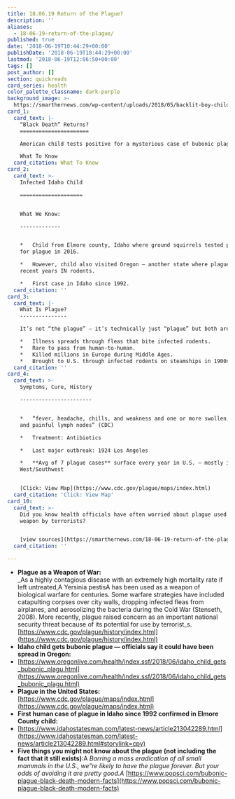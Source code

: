 ```yaml
---
title: 18.06.19 Return of the Plague?
description: ''
aliases:
  - 18-06-19-return-of-the-plague/
published: true
date: '2018-06-19T10:44:29+00:00'
publishDate: '2018-06-19T10:44:29+00:00'
lastmod: '2018-06-19T12:06:50+00:00'
tags: []
post_author: []
section: quickreads
card_series: health
color_palette_classname: dark-purple
background_image: >-
  https://smarthernews.com/wp-content/uploads/2018/05/backlit-boy-child-822419.jpg
card_1:
  card_text: |-
    “Black Death” Returns?
    ======================

    American child tests positive for a mysterious case of bubonic plague.

    What To Know
  card_citation: What To Know
card_2:
  card_text: >-
    Infected Idaho Child

    ====================


    What We Know:

    -------------


    *   Child from Elmore county, Idaho where ground squirrels tested positive
    for plague in 2016.

    *   However, child also visited Oregon – another state where plague found in
    recent years IN rodents.

    *   First case in Idaho since 1992.
  card_citation: ''
card_3:
  card_text: |-
    What Is Plague?
    ---------------

    It’s not “the plague” – it’s technically just “plague” but both are used.

    *   Illness spreads through fleas that bite infected rodents.
    *   Rare to pass from human-to-human.
    *   Killed millions in Europe during Middle Ages.
    *   Brought to U.S. through infected rodents on steamships in 1900s.
  card_citation: ''
card_4:
  card_text: >-
    Symptoms, Cure, History

    -----------------------


    *   “fever, headache, chills, and weakness and one or more swollen, tender
    and painful lymph nodes” (CDC)

    *   Treatment: Antibiotics

    *   Last major outbreak: 1924 Los Angeles

    *   **Avg of 7 plague cases** surface every year in U.S. – mostly in
    West/Southwest


    [Click: View Map](https://www.cdc.gov/plague/maps/index.html)
  card_citation: 'Click: View Map'
card_10:
  card_text: >-
    Did you know health officials have often worried about plague used as a
    weapon by terrorists?


    [view sources](https://smarthernews.com/18-06-19-return-of-the-plague/)
  card_citation: ''

---
```

*   **Plague as a Weapon of War:**  
    _As a highly contagious disease with an extremely high mortality rate if left untreated,A Yersinia pestisA has been used as a weapon of biological warfare for centuries. Some warfare strategies have included catapulting corpses over city walls, dropping infected fleas from airplanes, and aerosolizing the bacteria during the Cold War (Stenseth, 2008). More recently, plague raised concern as an important national security threat because of its potential for use by terrorist_s.[https://www.cdc.gov/plague/history/index.html](https://www.cdc.gov/plague/history/index.html)
*   **Idaho child gets bubonic plague — officials say it could have been spread in Oregon:**
*   [https://www.oregonlive.com/health/index.ssf/2018/06/idaho_child_gets_bubonic_plagu.html](https://www.oregonlive.com/health/index.ssf/2018/06/idaho_child_gets_bubonic_plagu.html)
*   **Plague in the United States:** [https://www.cdc.gov/plague/maps/index.html](https://www.cdc.gov/plague/maps/index.html)
*   **First human case of plague in Idaho since 1992 confirmed in Elmore County child:**
*   [https://www.idahostatesman.com/latest-news/article213042289.html](https://www.idahostatesman.com/latest-news/article213042289.html#storylink=cpy)
*   **Five things you might not know about the plague (not including the fact that it still exists)**:A _Barring a mass eradication of all small mammals in the U.S., we”re likely to have the plague forever. But your odds of avoiding it are pretty good.A_ [https://www.popsci.com/bubonic-plague-black-death-modern-facts](https://www.popsci.com/bubonic-plague-black-death-modern-facts)